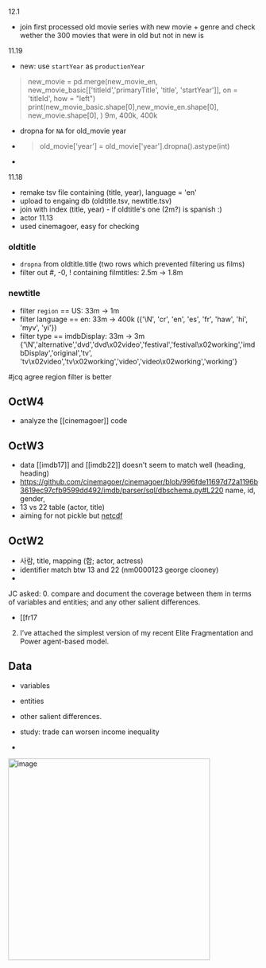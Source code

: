 12.1
- join first processed old movie series with new movie + genre and check wether the 300 movies that were in old but not in new is

11.19
- new: use `startYear` as `productionYear`
>new_movie = pd.merge(new_movie_en, new_movie_basic[['titleId','primaryTitle', 'title', 'startYear']], on = 'titleId', how = "left")
print(new_movie_basic.shape[0],new_movie_en.shape[0], new_movie.shape[0], )
> 9m, 400k, 400k


- dropna for `NA` for old_movie year
- > old_movie['year'] = old_movie['year'].dropna().astype(int)
- 
11.18
- remake tsv file containing (title, year), language = 'en'
- upload to engaing db (oldtitle.tsv, newtitle.tsv)
- join with index (title, year) - if oldtitle's one (2m?) is spanish :) 
- actor
11.13
- used cinemagoer, easy for checking

### oldtitle
- `dropna` from oldtitle.title (two rows which prevented filtering us films) 
- filter out #, -0, ! containing filmtitles: 2.5m ->  1.8m 


### newtitle
- filter `region` == US: 33m -> 1m
- filter language == en: 33m ->  400k ({'\\N', 'cr', 'en', 'es', 'fr', 'haw', 'hi', 'myv', 'yi'})
- filter type == imdbDisplay: 33m ->  3m {'\\N','alternative','dvd','dvd\x02video','festival','festival\x02working','imdbDisplay','original','tv', 'tv\x02video','tv\x02working','video','video\x02working','working'}

#jcq agree region filter is better


## OctW4
- analyze the [[cinemagoer]] code

## OctW3
- data [[imdb17]] and [[imdb22]] doesn't seem to match well (heading, heading) 
- https://github.com/cinemagoer/cinemagoer/blob/996fde11697d72a1196b3619ec97cfb9599dd492/imdb/parser/sql/dbschema.py#L220 name, id, gender, 
- 13 vs 22 table (actor, title)
- aiming for not pickle but [netcdf](https://docs.xarray.dev/en/v2022.10.0/user-guide/io.html#netcdf)


## OctW2
- 사람, title, mapping (합; actor, actress)
- identifier match btw 13 and 22 (nm0000123 george clooney)
- 

JC asked:
0.  compare and document the coverage between them in terms of variables and entities; and any other salient differences.
- [[fr17
2.  I’ve attached the simplest version of my recent Elite Fragmentation and Power agent-based model.
## Data
- variables
- entities
- other salient differences.

- study: trade can worsen income inequality
- 
<img width="406" alt="image" src="https://user-images.githubusercontent.com/30194633/194927543-634a13d8-84f8-48d6-bc19-cf47ac44cad8.png">
